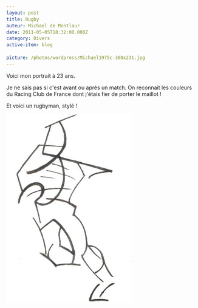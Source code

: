 ```yaml
---
layout: post
title: Rugby
auteur: Michael de Montlaur
date: 2011-05-05T18:32:00.000Z
category: Divers
active-item: blog

picture: /photos/wordpress/Michael1975c-300x231.jpg
---
```

Voici mon portrait à 23 ans.

Je ne sais pas si c'est avant ou après un match. On reconnait les couleurs du Racing Club de France dont j'étais fier de porter le maillot !

Et voici un rugbyman, stylé !

<!--more-->

<img src="/photos/wordpress/rugbyman-gdm20.jpg" alt="Rugbyman - 1976">
